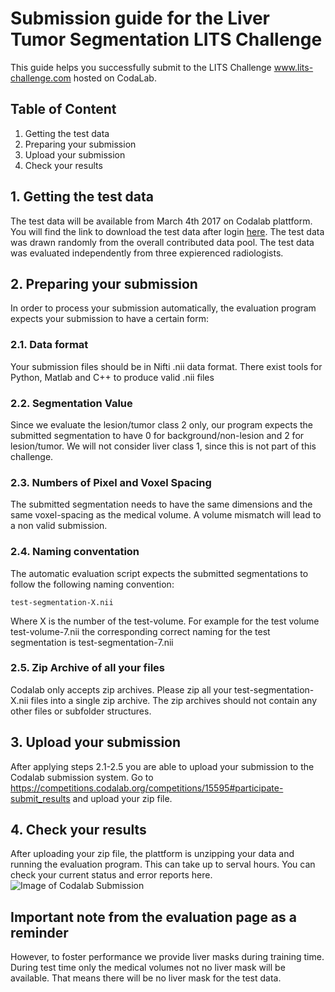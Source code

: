# Submission guide for the Liver Tumor Segmentation LITS Challenge
This guide helps you successfully submit to the LITS Challenge www.lits-challenge.com hosted on CodaLab.
## Table of Content
1. Getting the test data
2. Preparing your submission
3. Upload your submission
4. Check your results

## 1. Getting the test data
The test data will be available from March 4th 2017 on Codalab plattform. You will find the link to download the test data after login [here](https://competitions.codalab.org/competitions/15595#participate). The test data was drawn randomly from the overall contributed data pool. The test data was evaluated independently from three expierenced radiologists.
## 2. Preparing your submission
In order to process your submission automatically, the evaluation program expects your submission to have a certain form:
### 2.1. Data format
Your submission files should be in Nifti .nii data format. There exist tools for Python, Matlab and C++ to produce valid .nii files
### 2.2. Segmentation Value
Since we evaluate the lesion/tumor class 2 only, our program expects the submitted segmentation to have 0 for background/non-lesion and 2 for lesion/tumor. We will not consider liver class 1, since this is not part of this challenge.
### 2.3. Numbers of Pixel and Voxel Spacing
The submitted segmentation needs to have the same dimensions and the same voxel-spacing as the medical volume. A volume mismatch will lead to a non valid submission.
### 2.4. Naming conventation
The automatic evaluation script expects the submitted segmentations to follow the following naming convention:
```
test-segmentation-X.nii
```
Where X is the number of the test-volume. For example for the test volume test-volume-7.nii the corresponding correct naming for the test segmentation is test-segmentation-7.nii
### 2.5. Zip Archive of all your files
Codalab only accepts zip archives. Please zip all your test-segmentation-X.nii files into a single zip archive. The zip archives should not contain any other files or subfolder structures.
## 3. Upload your submission
After applying steps 2.1-2.5 you are able to upload your submission to the Codalab submission system. Go to https://competitions.codalab.org/competitions/15595#participate-submit_results and upload your zip file.
## 4. Check your results
After uploading your zip file, the plattform is unzipping your data and running the evaluation program. This can take up to serval hours.
You can check your current status and error reports here.![Image of Codalab Submission](https://github.com/PatrickChrist/LITS-CHALLENGE/blob/PatrickChrist-guide/codalab.png)
## Important note from the evaluation page as a reminder
However, to foster performance we provide liver masks during training time. During test time only the medical volumes not no liver mask will be available.
That means there will be no liver mask for the test data.
